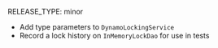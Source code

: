 RELEASE_TYPE: minor

*   Add type parameters to `DynamoLockingService`
*   Record a lock history on `InMemoryLockDao` for use in tests